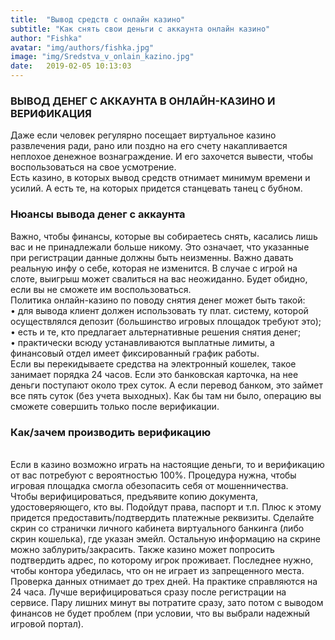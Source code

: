 ```yaml
---
title:  "Вывод средств с онлайн казино"
subtitle: "Как снять свои деньги с аккаунта онлайн казино"
author: "Fishka"
avatar: "img/authors/fishka.jpg"
image: "img/Sredstva_v_onlain_kazino.jpg"
date:   2019-02-05 10:13:03
---
```



### ВЫВОД ДЕНЕГ С АККАУНТА В ОНЛАЙН-КАЗИНО И ВЕРИФИКАЦИЯ

Даже если человек регулярно посещает виртуальное казино развлечения ради, рано или поздно на его счету накапливается неплохое денежное вознаграждение. И его захочется вывести, чтобы воспользоваться на свое усмотрение. 
<br>Есть казино, в которых вывод средств отнимает минимум времени и усилий. А есть те, на которых придется станцевать танец с бубном. 

### Нюансы вывода денег с аккаунта

Важно, чтобы финансы, которые вы собираетесь снять, касались лишь вас и не принадлежали больше никому. Это означает, что указанные при регистрации данные должны быть неизменны. Важно давать реальную инфу о себе, которая не изменится. В случае с игрой на слоте, выигрыш может свалиться на вас неожиданно. Будет обидно, если вы не сможете им воспользоваться.
<br>Политика онлайн-казино по поводу снятия денег может быть такой:
<br>• для вывода клиент должен использовать ту плат. систему, которой осуществлялся депозит (большинство игровых площадок требуют это);
<br>• есть и те, кто предлагает альтернативные решения снятия денег;
<br>• практически всюду устанавливаются выплатные лимиты, а финансовый отдел имеет фиксированный график работы. 
<br>Если вы перекидываете средства на электронный кошелек, такое занимает порядка 24 часов. Если это банковская карточка, на нее деньги поступают около трех суток. А если перевод банком, это займет все пять суток (без учета выходных). Как бы там ни было, операцию вы сможете совершить только после верификации.

### Как/зачем производить верификацию

<br>Если в казино возможно играть на настоящие деньги, то и верификацию от вас потребуют с вероятностью 100%. Процедура нужна, чтобы игровая площадка смогла обезопасить себя от мошенничества. 
<br>Чтобы верифицироваться, предъявите копию документа, удостоверяющего, кто вы. Подойдут права, паспорт и т.п. Плюс к этому придется предоставить/подтвердить платежные реквизиты. Сделайте скрин со странички личного кабинета виртуального банкинга (либо скрин кошелька), где указан эмейл. Остальную информацию на скрине можно заблурить/закрасить. Также казино может попросить подтвердить адрес, по которому игрок проживает. Последнее нужно, чтобы контора убедилась, что он не играет из запрещенного места. 
<br>Проверка данных отнимает до трех дней. На практике справляются на 24 часа. Лучше верифицироваться сразу после регистрации на сервисе. Пару лишних минут вы потратите сразу, зато потом с выводом финансов не будет проблем (при условии, что вы выбрали надежный игровой портал). 


